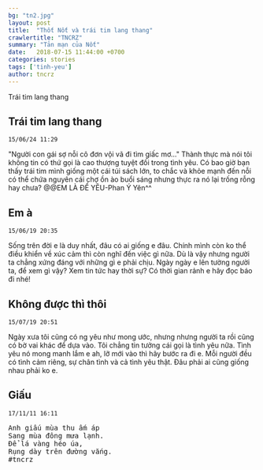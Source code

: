 ```yaml
---
bg: "tn2.jpg"
layout: post
title:  "Thốt Nốt và trái tim lang thang"
crawlertitle: "TNCRZ"
summary: "Tản mạn của Nốt"
date:   2018-07-15 11:44:00 +0700
categories: stories
tags: ['tinh-yeu']
author: tncrz
---
```

Trái tim lang thang

## Trái tim lang thang
`15/06/24 11:29`

"Người con gái sợ nỗi cô đơn vội vã đi tìm giấc mơ..."
Thành thực mà nói tôi không tin có thứ gọi là cao thượng tuyệt đối trong tình yêu.
Có bao giờ bạn thấy trái tim mình giống một cái túi sách lớn, to chắc và khỏe mạnh đến nỗi có thể chứa nguyên cái chợ ồn ào buổi sáng nhưng thực ra nó lại trống rỗng hay chưa?
@@EM LÀ ĐỂ YÊU-Phan Ý Yên^^

## Em à
`15/06/19 20:35`

Sống trên đời e là duy nhất, đâu có ai giống e đâu.
Chính mình còn ko thể điều khiển về xúc cảm thì còn nghĩ đến việc gì nữa.
Dù là vậy nhưng người ta chẳng xứng đáng với những gì e phải chịu.
Ngày ngày e lên tường người ta, để xem gì vậy? Xem tin tức hay thời sự?
Có thời gian rảnh e hãy đọc báo đi nhé!
 
## Không được thì thôi
`15/07/19 20:51`

Ngày xưa tôi cũng có ng yêu như mong ước, nhưng nhưng người ta rồi cũng có bờ vai khác để dựa vào.
Tôi chẳng tin tưởng cái gọi là tình yêu nữa.
Tình yêu nó mong manh lắm e ah, lỡ mới vào thì hãy bước ra đi e.
Mỗi người đều có tình cảm riêng, sự chân tình và cả tình yêu thật.
Đâu phải ai cũng giống nhau phải ko e.

## Giấu
`17/11/11 16:11`

<pre>
Anh giấu mùa thu ấm áp
Sang mùa đông mưa lạnh.
Để lá vàng héo úa,
Rụng dày trên đường vắng.
#tncrz
</pre>